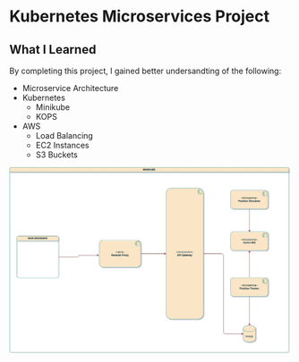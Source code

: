 # Kubernetes Microservices Project

## What I Learned

By completing this project, I gained better undersandting of the following:
- Microservice Architecture
- Kubernetes
  -   Minikube
  -   KOPS
- AWS
  - Load Balancing
  - EC2 Instances
  - S3 Buckets
 

![local](https://github.com/xalxnder/k8s-project/blob/main/images/fleetman_Arch_minikube.jpg)
